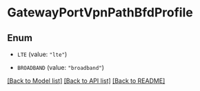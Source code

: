 # GatewayPortVpnPathBfdProfile

## Enum


* `LTE` (value: `"lte"`)

* `BROADBAND` (value: `"broadband"`)


[[Back to Model list]](../README.md#documentation-for-models) [[Back to API list]](../README.md#documentation-for-api-endpoints) [[Back to README]](../README.md)


